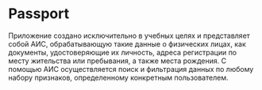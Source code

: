 # Passport

Приложение создано исключительно в учебных целях и представляет собой АИС, обрабатывающую такие данные о физических
лицах, как документы, удостоверяющие их личность, адреса регистрации по месту жительства или пребывания, а также места
рождения.
С помощью АИС осуществляется поиск и фильтрация данных по любому набору признаков, определенному конкретным
пользователем. 
